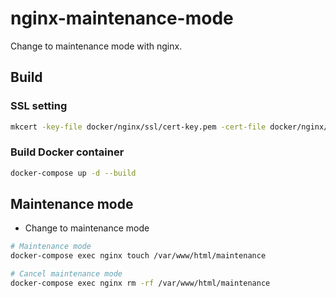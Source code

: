 # nginx-maintenance-mode
Change to maintenance mode with nginx.

## Build

### SSL setting
```bash
mkcert -key-file docker/nginx/ssl/cert-key.pem -cert-file docker/nginx/ssl/cert.pem localhost 127.0.0.1 ::1
```

### Build Docker container
```bash
docker-compose up -d --build
```

## Maintenance mode

- Change to maintenance mode
```bash
# Maintenance mode
docker-compose exec nginx touch /var/www/html/maintenance

# Cancel maintenance mode
docker-compose exec nginx rm -rf /var/www/html/maintenance
```

